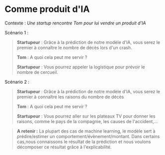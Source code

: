 # Comme produit d'IA

Contexte : *Une startup rencontre Tom pour lui vendre un produit d'IA*

Scénario 1 : 

>**Startupeur** : Grâce à la prédiction de notre modèle d'IA, vous serez le premier à connaître le nombre de décès lors d'un crash.
>
>**Tom** : A quoi cela peut me servir ?
>
>**Startupeur** : Vous pourrez appeler la logistique pour prévoir le nombre de cercueil.

Scénario 2 : 

>**Startupeur** : Grâce à la prédiction de notre modèle d'IA, vous serez le premier à connaître les raisons du nombre de décès
>
>**Tom** : A quoi cela peut me servir ?
>
>**Startupeur** : Vous pourrez aller sur les plateaux TV pour donner les raisons, comme le pays de la compagnie, les causes de l'accident,...


> **A retenir :** La plupart des cas de machine learning, le modèle sert à prédire/estimer un comportement/évènement/montant. Dans certains cas,nous connaissons le résultat de la prédiction et nous voulons décomposer ce résultat grâce à l'explicabilité.
